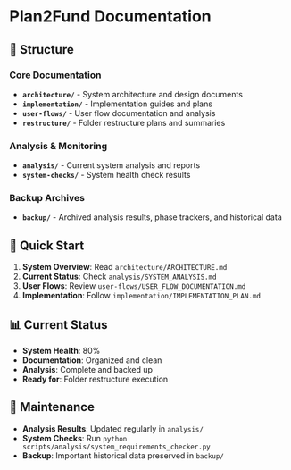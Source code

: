 # Plan2Fund Documentation

## 📁 Structure

### Core Documentation
- **`architecture/`** - System architecture and design documents
- **`implementation/`** - Implementation guides and plans
- **`user-flows/`** - User flow documentation and analysis
- **`restructure/`** - Folder restructure plans and summaries

### Analysis & Monitoring
- **`analysis/`** - Current system analysis and reports
- **`system-checks/`** - System health check results

### Backup Archives
- **`backup/`** - Archived analysis results, phase trackers, and historical data

## 🚀 Quick Start

1. **System Overview**: Read `architecture/ARCHITECTURE.md`
2. **Current Status**: Check `analysis/SYSTEM_ANALYSIS.md`
3. **User Flows**: Review `user-flows/USER_FLOW_DOCUMENTATION.md`
4. **Implementation**: Follow `implementation/IMPLEMENTATION_PLAN.md`

## 📊 Current Status

- **System Health**: 80%
- **Documentation**: Organized and clean
- **Analysis**: Complete and backed up
- **Ready for**: Folder restructure execution

## 🔄 Maintenance

- **Analysis Results**: Updated regularly in `analysis/`
- **System Checks**: Run `python scripts/analysis/system_requirements_checker.py`
- **Backup**: Important historical data preserved in `backup/`
